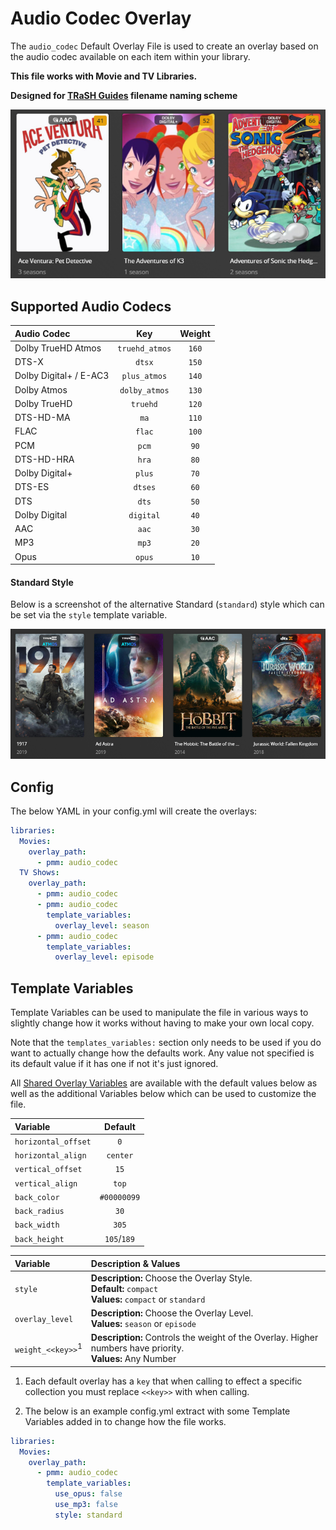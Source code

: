 # Audio Codec Overlay

The `audio_codec` Default Overlay File is used to create an overlay based on the audio codec available on each item within your library.

**This file works with Movie and TV Libraries.**

**Designed for [TRaSH Guides](https://trash-guides.info/) filename naming scheme**

![](images/audio_codec.png)

## Supported Audio Codecs

| Audio Codec            |      Key       | Weight |
|:-----------------------|:--------------:|:------:|
| Dolby TrueHD Atmos     | `truehd_atmos` | `160`  |
| DTS-X                  |     `dtsx`     | `150`  |
| Dolby Digital+ / E-AC3 |  `plus_atmos`  | `140`  |
| Dolby Atmos            | `dolby_atmos`  | `130`  |
| Dolby TrueHD           |    `truehd`    | `120`  |
| DTS-HD-MA              |      `ma`      | `110`  |
| FLAC                   |     `flac`     | `100`  |
| PCM                    |     `pcm`      |  `90`  |
| DTS-HD-HRA             |     `hra`      |  `80`  |
| Dolby Digital+         |     `plus`     |  `70`  |
| DTS-ES                 |    `dtses`     |  `60`  |
| DTS                    |     `dts`      |  `50`  |
| Dolby Digital          |   `digital`    |  `40`  |
| AAC                    |     `aac`      |  `30`  |
| MP3                    |     `mp3`      |  `20`  |
| Opus                   |     `opus`     |  `10`  |

#### Standard Style

Below is a screenshot of the alternative Standard (`standard`) style which can be set via the `style` template variable.

![](images/audio_codec2.png)

## Config

The below YAML in your config.yml will create the overlays:

```yaml
libraries:
  Movies:
    overlay_path:
      - pmm: audio_codec
  TV Shows:
    overlay_path:
      - pmm: audio_codec
      - pmm: audio_codec
        template_variables:
          overlay_level: season
      - pmm: audio_codec
        template_variables:
          overlay_level: episode
```

## Template Variables

Template Variables can be used to manipulate the file in various ways to slightly change how it works without having to make your own local copy.

Note that the `templates_variables:` section only needs to be used if you do want to actually change how the defaults work. Any value not specified is its default value if it has one if not it's just ignored.

All [Shared Overlay Variables](variables) are available with the default values below as well as the additional Variables below which can be used to customize the file.

| Variable            |   Default   |
|:--------------------|:-----------:|
| `horizontal_offset` |     `0`     |
| `horizontal_align`  |  `center`   |
| `vertical_offset`   |    `15`     |
| `vertical_align`    |    `top`    |
| `back_color`        | `#00000099` |
| `back_radius`       |    `30`     |
| `back_width`        |    `305`    |
| `back_height`       | `105`/`189` |

| Variable                       | Description & Values                                                                                         |
|:-------------------------------|:-------------------------------------------------------------------------------------------------------------|
| `style`                        | **Description:** Choose the Overlay Style.<br>**Default:** `compact`<br>**Values:** `compact` or `standard`  |
| `overlay_level`                | **Description:** Choose the Overlay Level.<br>**Values:** `season` or `episode`                              |
| `weight_<<key>>`<sup>1</sup>   | **Description:** Controls the weight of the Overlay. Higher numbers have priority.<br>**Values:** Any Number |

1. Each default overlay has a `key` that when calling to effect a specific collection you must replace `<<key>>` with when calling.

2. The below is an example config.yml extract with some Template Variables added in to change how the file works.

```yaml
libraries:
  Movies:
    overlay_path:
      - pmm: audio_codec
        template_variables:
          use_opus: false
          use_mp3: false
          style: standard
```
